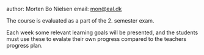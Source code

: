 author: Morten Bo Nielsen
email: mon@eal.dk

The course is evaluated as a part of the 2. semester exam.

Each week some relevant learning goals will be presented, and the students must use these to evalate their own progress compared to the teachers progress plan.

